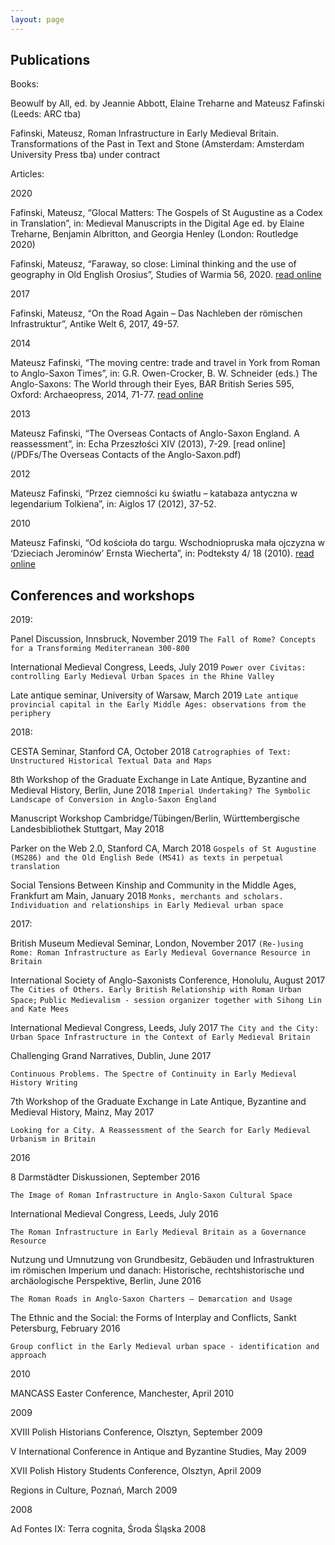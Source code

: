 ```yaml
---
layout: page
---
```



Publications
---

Books:

Beowulf by All, ed. by Jeannie Abbott, Elaine Treharne and Mateusz Fafinski (Leeds: ARC tba)

Fafinski, Mateusz, Roman lnfrastructure in Early Medieval Britain. Transformations of the Past in Text and Stone (Amsterdam: Amsterdam University Press tba) under contract


Articles:

2020

Fafinski, Mateusz, “Glocal Matters: The Gospels of St Augustine as a Codex in Translation”, in: Medieval Manuscripts in the Digital Age ed. by Elaine Treharne, Benjamin Albritton, and Georgia Henley (London: Routledge 2020)

Fafinski, Mateusz, “Faraway, so close: Liminal thinking and the use of geography in Old English Orosius”, Studies of Warmia 56, 2020. [read online](https://czasopisma.uwm.edu.pl/index.php/sw/article/view/3252)

2017

Fafinski, Mateusz, “On the Road Again – Das Nachleben der römischen Infrastruktur”, Antike Welt 6, 2017, 49-57.

2014

Mateusz Fafinski, “The moving centre: trade and travel in York from Roman to Anglo-Saxon Times”, in: G.R. Owen-Crocker,  B. W. Schneider (eds.)  The Anglo-Saxons: The World through their Eyes, BAR British Series 595, Oxford: Archaeopress, 2014, 71-77. [read online](/PDFs/York.pdf)

2013

Mateusz Fafinski, “The Overseas Contacts of Anglo-Saxon England. A reassessment”, in: Echa Przeszłości XIV (2013), 7-29. [read online](/PDFs/The Overseas Contacts of the Anglo-Saxon.pdf)

2012

Mateusz Fafinski, “Przez ciemności ku światłu – katabaza antyczna w legendarium Tolkiena”, in: Aiglos 17 (2012), 37-52.

2010

Mateusz Fafinski, “Od kościoła do targu. Wschodniopruska mała ojczyzna w ‘Dzieciach Jerominów’ Ernsta Wiecherta”, in: Podteksty 4/ 18 (2010). [read online](http://podteksty.amu.edu.pl/podteksty/?action=dynamic&nr=19&dzial=4&id=410)

Conferences and workshops
---
2019:

Panel Discussion, Innsbruck, November 2019
`The Fall of Rome? Concepts for a Transforming Mediterranean 300-800`

International Medieval Congress, Leeds, July 2019
`Power over Civitas: controlling Early Medieval Urban Spaces in the Rhine Valley`

Late antique seminar, University of Warsaw, March 2019
`Late antique provincial capital in the Early Middle Ages: observations from the periphery`

2018:

CESTA Seminar, Stanford CA, October 2018
`Catrographies of Text: Unstructured Historical Textual Data and Maps`

8th Workshop of the Graduate Exchange in Late Antique, Byzantine and Medieval History, Berlin, June 2018
`Imperial Undertaking? The Symbolic Landscape of Conversion in Anglo-Saxon England`

Manuscript Workshop Cambridge/Tübingen/Berlin, Württembergische Landesbibliothek Stuttgart, May 2018

Parker on the Web 2.0, Stanford CA, March 2018
`Gospels of St Augustine (MS286) and the Old English Bede (MS41) as texts in perpetual translation`

Social Tensions Between Kinship and Community in the Middle Ages, Frankfurt am Main, January 2018
`Monks, merchants and scholars. Individuation and relationships in Early Medieval urban space`

2017:

British Museum Medieval Seminar, London, November 2017
`(Re-)using Rome: Roman Infrastructure as Early Medieval Governance Resource in Britain`

International Society of Anglo-Saxonists Conference, Honolulu, August 2017
`The Cities of Others. Early British Relationship with Roman Urban Space;`
`Public Medievalism - session organizer together with Sihong Lin and Kate Mees`

International Medieval Congress, Leeds, July 2017
`The City and the City: Urban Space Infrastructure in the Context of Early Medieval Britain`

Challenging Grand Narratives, Dublin, June 2017

`Continuous Problems. The Spectre of Continuity in Early Medieval History Writing`

7th Workshop of the Graduate Exchange in Late Antique, Byzantine and Medieval History, Mainz, May 2017

`Looking for a City. A Reassessment of the Search for Early Medieval Urbanism in Britain`

2016

8 Darmstädter Diskussionen, September 2016

`The Image of Roman Infrastructure
in Anglo-Saxon Cultural Space`

International Medieval Congress, Leeds, July 2016

`The Roman Infrastructure in Early Medieval Britain as a Governance Resource`

Nutzung und Umnutzung von Grundbesitz, Gebäuden und Infrastrukturen im römischen Imperium und danach: Historische, rechtshistorische und archäologische Perspektive, Berlin, June 2016

`The Roman Roads in Anglo-Saxon Charters ‒ Demarcation and Usage`

The Ethnic and the Social: the Forms of Interplay and Conflicts, Sankt Petersburg, February 2016

`Group conflict in the Early Medieval urban space - identification and approach`

2010

MANCASS Easter Conference, Manchester, April 2010

2009

XVIII Polish Historians Conference, Olsztyn, September 2009

V International Conference in Antique and Byzantine Studies, May 2009

XVII Polish History Students Conference, Olsztyn, April 2009

Regions in Culture, Poznań, March 2009

2008

Ad Fontes IX: Terra cognita, Środa Śląska 2008
